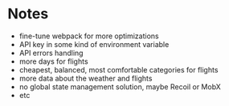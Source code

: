 # Notes

-   fine-tune webpack for more optimizations
-   API key in some kind of environment variable
-   API errors handling
-   more days for flights
-   cheapest, balanced, most comfortable categories for flights
-   more data about the weather and flights
-   no global state management solution, maybe Recoil or MobX
-   etc
